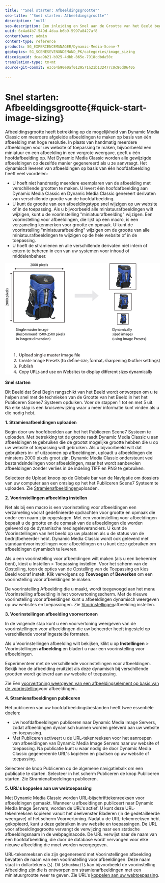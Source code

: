 ```yaml
---
title: '"Snel starten: Afbeeldingsgrootte"'
seo-title: '"Snel starten: Afbeeldingsgrootte"'
description: 'null'
seo-description: Een inleiding en Snel aan de Grootte van het Beeld beginnen om u te helpen snel met de technieken van de Grootte van het Beeld aan de slag gaan.
uuid: 6c4ad4b7-549d-4daa-b6b9-5997a8427af8
contentOwner: admin
content-type: reference
products: SG_EXPERIENCEMANAGER/Dynamic-Media-Scene-7
geptopics: SG_SCENESEVENONDEMAND_PK/categories/image_sizing
discoiquuid: dcaa9b21-b925-4dbb-865e-7918cdbda50c
translation-type: tm+mt
source-git-commit: e3c64b90e0af0129571a21b132477c0c86d06405

---
```



# Snel starten: Afbeeldingsgrootte{#quick-start-image-sizing}

Afbeeldingsgrootte heeft betrekking op de mogelijkheid van Dynamic Media Classic om meerdere afgeleide afbeeldingen te maken op basis van één afbeelding met hoge resolutie. In plaats van handmatig meerdere afbeeldingen voor uw website of toepassing te maken, bijvoorbeeld een miniatuur en een afbeelding in een vergrote weergave, geeft u één hoofdafbeelding op. Met Dynamic Media Classic worden alle gewijzigde afbeeldingen op dezelfde manier gegenereerd als u ze aanvraagt. Het dynamisch leveren van afbeeldingen op basis van één hoofdafbeelding heeft veel voordelen:

* U hoeft niet handmatig meerdere exemplaren van de afbeelding met verschillende grootten te maken. U levert één hoofdafbeelding aan Dynamic Media Classic en Dynamic Media Classic genereert derivaten van verschillende grootte van de hoofdafbeelding.
* U kunt de grootte van een afbeeldingstype snel wijzigen op uw website of in de toepassing. Als u bijvoorbeeld alle miniatuurafbeeldingen wilt wijzigen, kunt u de voorinstelling &quot;miniatuurafbeelding&quot; wijzigen. Een voorinstelling voor afbeeldingen, die lijkt op een macro, is een verzameling kenmerken voor grootte en opmaak. U kunt de voorinstelling &quot;miniatuurafbeelding&quot; wijzigen om de grootte van alle miniatuurafbeeldingen te wijzigen op de hele website of in de toepassing.
* U hoeft de stramienen en alle verschillende derivaten niet intern of extern te beheren in een van uw systemen voor inhoud of middelenbeheer.

![U kunt meerdere afgeleide afbeeldingen maken met verschillende grootten van hetzelfde hoofdbestand met hoge resolutie.](/help/assets/is_derivative_sizes_popup.png)

**Snel starten**

Dit Beeld dat Snel Begin rangschikt van het Beeld wordt ontworpen om u te helpen snel met de technieken van de Grootte van het Beeld in het het Publiceren Scene7 Systeem opduiken. Voer de stappen 1 tot en met 5 uit. Na elke stap is een kruisverwijzing waar u meer informatie kunt vinden als u die nodig hebt.

**1. Stramienafbeeldingen uploaden**

Begin door uw hoofdbeelden aan het het Publiceren Scene7 Systeem te uploaden. Met betrekking tot de grootte raadt Dynamic Media Classic u aan afbeeldingen te gebruiken die de grootst mogelijke grootte hebben die u op uw website of toepassing wilt gebruiken. Als u bijvoorbeeld wilt dat gebruikers in- of uitzoomen op afbeeldingen, uploadt u afbeeldingen die minstens 2000 pixels groot zijn. Dynamic Media Classic ondersteunt veel bestandsindelingen voor afbeeldingen, maar het wordt aanbevolen afbeeldingen zonder verlies in de indeling TIFF en PNG te gebruiken.

Selecteer de Upload knoop op de Globale bar van de Navigatie om dossiers van uw computer aan een omslag op het het Publiceren Scene7 Systeem te uploaden. Zie [Stramienafbeeldingen](uploading-master-images.md#uploading_master_images)uploaden.

**2. Voorinstellingen afbeelding instellen**

Net als bij een macro is een voorinstelling voor afbeeldingen een verzameling vooraf gedefinieerde opdrachten voor grootte en opmaak die onder een naam zijn opgeslagen. Met een voorinstelling voor afbeeldingen bepaalt u de grootte en de opmaak van de afbeeldingen die worden geleverd op de dynamische mediageleveranciers. U kunt de Voorinstellingen van het beeld op uw plaatsen als u de status van de bedrijfbeheerder hebt. Dynamic Media Classic wordt ook geleverd met standaardvoorinstellingen voor afbeeldingen en u kunt deze gebruiken om afbeeldingen dynamisch te leveren.

Als u een voorinstelling voor afbeeldingen wilt maken (als u een beheerder bent), kiest u Instellen > Toepassing instellen. Voor het scherm van de Opstelling, toon de opties van de Opstelling van de Toepassing en kies Beeld vooraf instelt. Klik vervolgens op **Toevoegen** of **Bewerken** om een voorinstelling voor afbeeldingen te maken.

De voorinstelling Afbeelding die u maakt, wordt toegevoegd aan het menu Voorinstelling afbeelding in het voorvertoningsscherm. Met de nieuwe voorinstelling voor afbeeldingen kunt u afbeeldingen dynamisch weergeven op uw websites en toepassingen. Zie [Voorinstellingen](setting-image-presets.md#setting_up_image_presets)afbeelding instellen.

**3. Voorinstellingen afbeelding voorvertonen**

In de volgende stap kunt u een voorvertoning weergeven van de voorinstellingen voor afbeeldingen die uw beheerder heeft ingesteld op verschillende vooraf ingestelde formaten.

Als u Voorinstellingen afbeelding wilt bekijken, klikt u op **Instellingen** > Voorinstellingen **afbeelding** en bladert u naar een voorinstelling voor afbeeldingen.

Experimenteer met de verschillende voorinstellingen voor afbeeldingen. Bekijk hoe de afbeelding eruitziet als deze dynamisch bij verschillende grootten wordt geleverd aan uw website of toepassing.

Zie Een [voorvertoning weergeven van een afbeeldingselement op basis van de voorinstelling](previewing-asset.md#previewing_an_image_asset_based_on_its_image_preset)voor afbeeldingen.

**4. Stramienafbeeldingen publiceren**

Het publiceren van uw hoofdafbeeldingsbestanden heeft twee essentiële doelen:

* Uw hoofdafbeeldingen publiceren naar Dynamic Media Image Servers, zodat afbeeldingen dynamisch kunnen worden geleverd aan uw website en toepassing.
* Met Publiceren activeert u de URL-tekenreeksen voor het aanroepen van afbeeldingen van Dynamic Media Image Servers naar uw website of toepassing. Na publicatie kunt u waar nodig de door Dynamic Media Classic gegenereerde URL&#39;s kopiëren en plaatsen op uw website of toepassing.

Selecteer de knop Publiceren op de algemene navigatiebalk om een publicatie te starten. Selecteer in het scherm Publiceren de knop Publiceren starten. Zie Stramienafbeeldingen [](publishing-master-images.md#publishing_master_images)publiceren.

**5. URL&#39;s koppelen aan uw webtoepassing**

Met Dynamic Media Classic worden URL-bijschrifttekenreeksen voor afbeeldingen gemaakt. Wanneer u afbeeldingen publiceert naar Dynamic Media Image Servers, worden de URL&#39;s actief. U kunt deze URL-tekenreeksen kopiëren vanuit het deelvenster Bladeren (in de gedetailleerde weergave) of het scherm Voorvertoning. Nadat u de URL-tekenreeksen hebt gekopieerd, kunt u deze gebruiken in uw website en toepassingen. De URL voor afbeeldingsgrootte vervangt de verwijzing naar een statische afbeeldingsnaam in de webpaginacode. De URL verwijst naar de naam van een hoofdafbeelding, die door de database wordt vervangen voor elke nieuwe afbeelding die moet worden weergegeven.

URL-tekenreeksen die zijn gegenereerd met Voorinstellingen afbeelding bevatten de naam van een voorinstelling voor afbeeldingen. Deze naam staat in dollartekens (`$`). Dit `$thumbnail$` kan bijvoorbeeld de voorinstelling Afbeelding zijn die is ontworpen om stramienafbeeldingen met een miniatuurgrootte weer te geven. Zie URL&#39;s [koppelen aan uw webtoepassing](linking-urls-web-application.md#linking_urls_to_your_web_application).
